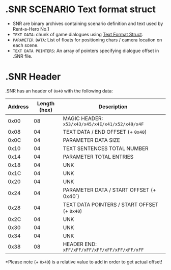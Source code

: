 #  .SNR SCENARIO Text format struct

- SNR are binary archives containing scenario definition and text used by Rent-a-Hero No.1
- `TEXT DATA`: chunk of game dialogues using [Text Format Struct](TEXT_Format.md).
- `PARAMETER DATA`: List of floats for positioning chars / camera location on each scene.
- `TEXT DATA POINTERS`: An array of pointers specifying dialogue offset in .SNR file. 

# .SNR Header

.SNR has an header of `0x40` with the following data:

|Address|Length (hex)|Description|
|-------|------------|-----------|
|0x00|	08|	MAGIC HEADER: `x53/x43/x45/x4E/x41/x52/x49/x4F`|         
|0x08|	04|	TEXT DATA / END OFFSET (+ `0x40`)|
|0x0C|	04|	PARAMETER DATA SIZE| 
|0x10|	04|	TEXT SENTENCES TOTAL NUMBER|
|0x14|	04|	PARAMETER TOTAL ENTRIES|
|0x18|	04|	UNK|
|0x1C|	04|	UNK|
|0x20|	04|	UNK|
|0x24|	04|	PARAMETER DATA / START OFFSET (+ 0x40`)|
|0x28|	04|	TEXT DATA POINTERS / START OFFSET (+ `0x40`)|
|0x2C|	04|	UNK|
|0x30|	04|	UNK|
|0x34|	04|	UNK|
|0x38|	08|	HEADER END: `xFF/xFF/xFF/xFF/xFF/xFF/xFF/xFF` |

*Please note (+ `0x40`) is a relative value to add in order to get actual offset!
